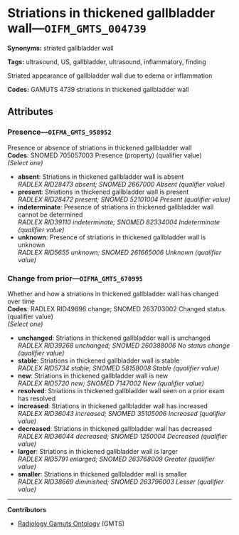 # Striations in thickened gallbladder wall—`OIFM_GMTS_004739`

**Synonyms:** striated gallbladder wall

**Tags:** ultrasound, US, gallbladder, ultrasound, inflammatory, finding

Striated appearance of gallbladder wall due to edema or inflammation

**Codes:** GAMUTS 4739 striations in thickened gallbladder wall

## Attributes

### Presence—`OIFMA_GMTS_958952`

Presence or absence of striations in thickened gallbladder wall  
**Codes**: SNOMED 705057003 Presence (property) (qualifier value)  
*(Select one)*

- **absent**: Striations in thickened gallbladder wall is absent  
_RADLEX RID28473 absent; SNOMED 2667000 Absent (qualifier value)_
- **present**: Striations in thickened gallbladder wall is present  
_RADLEX RID28472 present; SNOMED 52101004 Present (qualifier value)_
- **indeterminate**: Presence of striations in thickened gallbladder wall cannot be determined  
_RADLEX RID39110 indeterminate; SNOMED 82334004 Indeterminate (qualifier value)_
- **unknown**: Presence of striations in thickened gallbladder wall is unknown  
_RADLEX RID5655 unknown; SNOMED 261665006 Unknown (qualifier value)_

### Change from prior—`OIFMA_GMTS_670995`

Whether and how a striations in thickened gallbladder wall has changed over time  
**Codes**: RADLEX RID49896 change; SNOMED 263703002 Changed status (qualifier value)  
*(Select one)*

- **unchanged**: Striations in thickened gallbladder wall is unchanged  
_RADLEX RID39268 unchanged; SNOMED 260388006 No status change (qualifier value)_
- **stable**: Striations in thickened gallbladder wall is stable  
_RADLEX RID5734 stable; SNOMED 58158008 Stable (qualifier value)_
- **new**: Striations in thickened gallbladder wall is new  
_RADLEX RID5720 new; SNOMED 7147002 New (qualifier value)_
- **resolved**: Striations in thickened gallbladder wall seen on a prior exam has resolved  
- **increased**: Striations in thickened gallbladder wall has increased  
_RADLEX RID36043 increased; SNOMED 35105006 Increased (qualifier value)_
- **decreased**: Striations in thickened gallbladder wall has decreased  
_RADLEX RID36044 decreased; SNOMED 1250004 Decreased (qualifier value)_
- **larger**: Striations in thickened gallbladder wall is larger  
_RADLEX RID5791 enlarged; SNOMED 263768009 Greater (qualifier value)_
- **smaller**: Striations in thickened gallbladder wall is smaller  
_RADLEX RID38669 diminished; SNOMED 263796003 Lesser (qualifier value)_

---

**Contributors**

- [Radiology Gamuts Ontology](https://gamuts.net/) (GMTS)